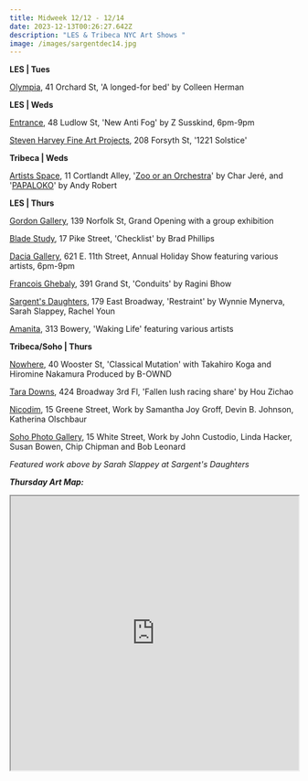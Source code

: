 ```yaml
---
title: Midweek 12/12 - 12/14
date: 2023-12-13T00:26:27.642Z
description: "LES & Tribeca NYC Art Shows "
image: /images/sargentdec14.jpg
---
```

**L﻿ES | Tues**

[Olympia](https://olympiart.org/a-longed-for-bed), 41 Orchard St, 'A longed-for bed' by Colleen Herman

**L﻿ES | Weds**

[Entrance](https://www.instagram.com/entrance.nyc/), 48 Ludlow St, 'New Anti Fog' by Z Susskind, 6pm-9pm

[Steven Harvey Fine Art Projects](https://shfap.com/events/1221-solstice/), 208 Forsyth St, '1221 Solstice' 

**T﻿ribeca | Weds**

[Artists Space](https://artistsspace.org/exhibitions), 11 Cortlandt Alley, '[Zoo or an Orchestra](https://artistsspace.org/exhibitions/char-jere-zoo-or-an-orchestra)' by Char Jeré, and '[PAPALOKO](https://artistsspace.org/exhibitions/andy-robert-papaloko)' by Andy Robert

**L﻿ES | Thurs**

[Gordon Gallery](https://www.gordongallery.co.il/exhibition/yaacov-dorchin-torn-angel-new-works), 139 Norfolk St, Grand Opening with a group exhibition

[Blade Study](https://www.bladestudy.net/checklist/christless-tree-starring-brad-phillips-checklist), 17 Pike Street, 'Checklist' by Brad Phillips

[Dacia Gallery](http://www.daciagallery.com/), 621 E. 11th Street, Annual Holiday Show featuring various artists, 6pm-9pm

[Francois Ghebaly](https://ghebaly.com/ragini-bhow-conduits/), 391 Grand St, 'Conduits' by Ragini Bhow

[Sargent's Daughters](https://www.sargentsdaughters.com/restraint), 179 East Broadway, 'Restraint' by Wynnie Mynerva, Sarah Slappey, Rachel Youn

[Amanita](https://spazioamanita.com/exhibitions/39-waking-life/press_release_text/), 313 Bowery, 'Waking Life' featuring various artists

**T﻿ribeca/Soho | Thurs** 

[Nowhere](https://www.nowhere-nyc.com/), 40 Wooster St, 'Classical Mutation' with Takahiro Koga and Hiromine Nakamura Produced by B-OWND

[Tara Downs](https://taradowns.com/exhibitions/hou-zichao), 424 Broadway 3rd Fl, 'Fallen lush racing share' by Hou Zichao

[Nicodim](https://www.nicodimgallery.com/exhibitions/samantha-joy-groff-devin-b-johnson-katherina-olschbaur), 15 Greene Street, Work by Samantha Joy Groff, Devin B. Johnson, Katherina Olschbaur

[Soho Photo Gallery](https://www.sohophoto.com/), 15 White Street, Work by John Custodio, Linda Hacker, Susan Bowen, Chip Chipman and Bob Leonard

*F﻿eatured work above by Sarah Slappey at Sargent's Daughters*

***T﻿hursday Art Map:***

<iframe src="https://www.google.com/maps/d/u/1/embed?mid=1p2hcKHT2DNR_s-6K0eNHhyQdXyclwBs&ehbc=2E312F" width="100%" height="480"></iframe>
